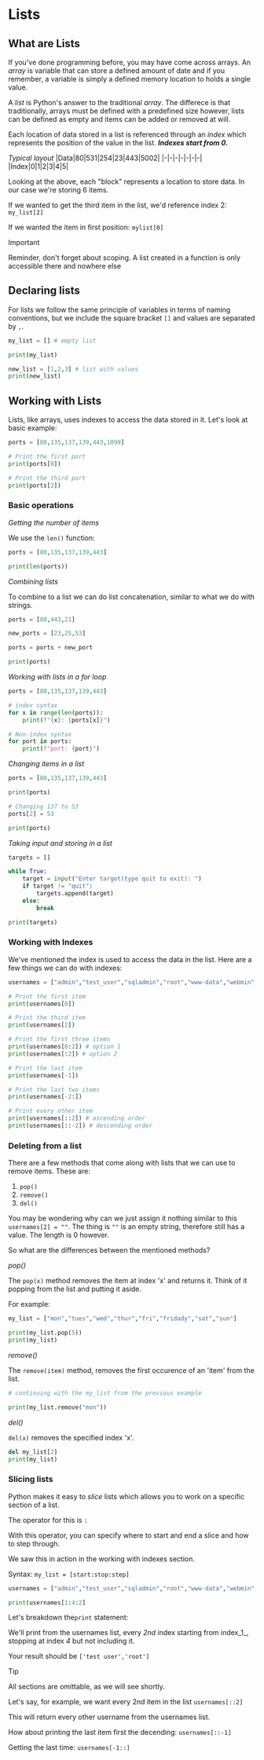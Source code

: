 # Lists

## What are Lists

If you've done programming before, you may have come across arrays. An _array_ is variable that can store a defined amount of date and if you remember, a variable is simply a defined memory location to holds a single value.

A _list_ is Python's answer to the traditional _array_. The differece is that traditionally, arrays must be defined with a predefined size however, lists can be defined as empty and items can be added or removed at will.

Each location of data stored in a list is referenced through an _index_ which represents the position of the value in the list. **_Indexes start from 0._**

_Typical layout_
|Data|80|531|254|23|443|5002|
|-|-|-|-|-|-|-|
|Index|0|1|2|3|4|5|

Looking at the above, each "block" represents a location to store data. In our case we're storing 6 items.

If we wanted to get the third item in the list, we'd reference index 2: `my_list[2]`

If we wanted the item in first position: `mylist[0]`

> [!IMPORTANT]
> Reminder, don't forget about scoping. A list created in a function is only accessible there and nowhere else

## Declaring lists

For lists we follow the same principle of variables in terms of naming conventions, but we include the square bracket `[]` and values are separated by `,`.

```Python
my_list = [] # empty list

print(my_list)

new_list = [1,2,3] # list with values
print(new_list)
```

## Working with Lists

Lists, like arrays, uses indexes to access the data stored in it. Let's look at basic example:

```Python
ports = [80,135,137,139,443,1099]

# Print the first port
print(ports[0])

# Print the third port
print(ports[2])
```

### Basic operations

_Getting the number of items_

We use the `len()` function:

```Python
ports = [80,135,137,139,443]

print(len(ports))
```

_Combining lists_

To combine to a list we can do list concatenation, similar to what we do with strings.

```Python
ports = [80,443,21]

new_ports = [23,25,53]

ports = ports + new_port

print(ports)
```

_Working with lists in a for loop_

```Python
ports = [80,135,137,139,443]

# index syntax
for x in range(len(ports)):
    print(f"{x}: {ports[x]}")

# Non-index syntax
for port in ports:
    print(f"port: {port}")
```

_Changing items in a list_

```Python
ports = [80,135,137,139,443]

print(ports)

# Changing 137 to 53
ports[2] = 53

print(ports)
```

_Taking input and storing in a list_
```Python
targets = []

while True:
    target = input("Enter target(type quit to exit): ")
    if target != "quit":
        targets.append(target)
    else:
        break

print(targets)
```

### Working with Indexes

We've mentioned the index is used to access the data in the list. Here are a few things we can do with indexes:

```Python
usernames = ["admin","test_user","sqladmin","root","www-data","webmin",]

# Print the first item
print(usernames[0])

# Print the third item
print(usernames[2])

# Print the first three items
print(usernames[0:2]) # option 1
print(usernames[:2]) # option 2

# Print the last item
print(usernames[-1])

# Print the last two items
print(usernames[-2:])

# Print every other item
print(usernames[::2]) # ascending order
print(usernames[::-2]) # descending order
```

### Deleting from a list

There are a few methods that come along with lists that we can use to remove items. These are:
1. `pop()`
2. `remove()`
3. `del()`

You may be wondering why can we just assign it nothing similar to this `usernames[2] = ""`. The thing is `""` is an empty string, therefore still has a value. The length is 0 however.

So what are the differences between the mentioned methods?

_pop()_

The `pop(x)` method removes the item at index 'x' and returns it. Think of it popping from the list and putting it aside.

For example:

```Python
my_list = ["mon","tues","wed","thur","fri","fridady","sat","sun"]

print(my_list.pop(5))
print(my_list)
```

_remove()_

The `remove(item)` method, removes the first occurence of an 'item' from the list.

```Python
# continuing with the my_list from the previous example

print(my_list.remove("mon"))
```

_del()_

`del(x)` removes the specified index 'x'.

```Python
del my_list[2]
print(my_list)
```

### Slicing lists

Python makes it easy to _slice_ lists which allows you to work on a specific section of a list.

The operator for this is `:`

With this operator, you can specify where to start and end a slice and how to step through.

We saw this in action in the working with indexes section.

Syntax:
`my_list = [start:stop:step]`

```Python
usernames = ["admin","test_user","sqladmin","root","www-data","webmin",]

print(usernames[1:4:2]
```

Let's breakdown the`print` statement:

We'll print from the usernames list, every _2nd_ index starting from index_1_, stopping at index _4_ but not including it.

Your result should be `['test user','root']`

> [!TIP]
> All sections are omittable, as we will see shortly.

Let's say, for example, we want every 2nd item in the list
`usernames[::2]`

This will return every other username from the usernames list.

How about printing the last item first the decending:
`usernames[::-1]`

Getting the last time:
`usernames[-1::]`

